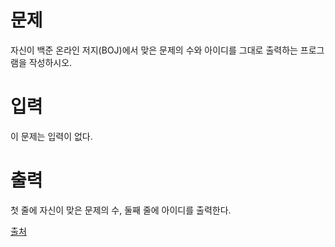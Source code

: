 # 문제
자신이 백준 온라인 저지(BOJ)에서 맞은 문제의 수와 아이디를 그대로 출력하는 프로그램을 작성하시오.

# 입력
이 문제는 입력이 없다.

# 출력
첫 줄에 자신이 맞은 문제의 수, 둘째 줄에 아이디를 출력한다.



[출처](https://www.acmicpc.net/problem/7287)

